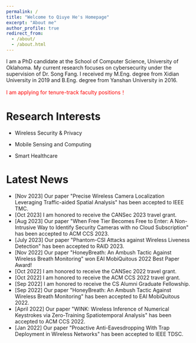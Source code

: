 ```yaml
---
permalink: /
title: "Welcome to Qiuye He's Homepage"
excerpt: "About me"
author_profile: true
redirect_from: 
  - /about/
  - /about.html
---
```



I am a PhD candidate at the School of Computer Science, University of Oklahoma. My current research focuses on cybersecurity under the supervision of Dr. Song Fang. I received my M.Eng. degree from Xidian University in 2019 and B.Eng. degree from Yanshan University in 2016.

<font color='red'> I am applying for tenure-track faculty positions！ </font><br />

Research Interests
======

+ Wireless Security & Privacy 

+ Mobile Sensing and Computing

+ Smart Healthcare 

Latest News
======

+ [Nov 2023] Our paper "Precise Wireless Camera Localization Leveraging Traffic-aided Spatial Analysis" has been accepted to IEEE TMC.
+ [Oct 2023] I am honored to receive the CANSec 2023 travel grant.
+ [Aug 2023] Our paper "When Free Tier Becomes Free to Enter: A Non-Intrusive Way to Identify Security Cameras with no Cloud Subscription" has been accepted to ACM CCS 2023. 
+ [July 2023] Our paper "Phantom-CSI Attacks against Wireless Liveness Detection" has been accepted to RAID 2023. 
+ [Nov 2022] Our paper "HoneyBreath: An Ambush Tactic Against Wireless Breath Monitoring" won EAI MobiQuitous 2022 Best Paper Award!
+ [Oct 2022] I am honored to receive the CANSec 2022 travel grant.
+ [Oct 2022] I am honored to receive the ACM CCS 2022 travel grant. 
+ [Sep 2022] I am honored to receive the CS Alumni Graduate Fellowship. 
+ [Sep 2022] Our paper "HoneyBreath: An Ambush Tactic Against Wireless Breath Monitoring" has been accepted to EAI MobiQuitous 2022. 
+ [April 2022] Our paper "WINK: Wireless Inference of Numerical Keystrokes via Zero-Training Spatiotemporal Analysis" has been accepted to ACM CCS 2022. 
+ [Jan 2022] Our paper "Proactive Anti-Eavesdropping With Trap Deployment in Wireless Networks" has been accepted to IEEE TDSC.


